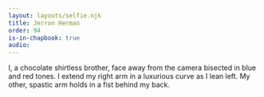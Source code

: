 ```yaml
---
layout: layouts/selfie.njk
title: Jerron Herman
order: 94
is-in-chapbook: true
audio: 
---
```

I, a chocolate shirtless brother, face away from the camera bisected in blue and red tones. I extend my right arm in a luxurious curve as I lean left. My other, spastic arm holds in a fist behind my back.

